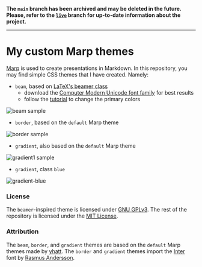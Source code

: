 **The `main` branch has been archived and may be deleted in the future. Please, refer to the [`live`](https://github.com/rnd195/my-marp-themes/tree/live) branch for up-to-date information about the project.**

---

# My custom Marp themes

[Marp](https://marp.app/) is used to create presentations in Markdown. In this repository, you may find simple CSS themes that I have created. Namely:

- `beam`, based on [LaTeX's beamer class](https://github.com/josephwright/beamer)
  - download the [Computer Modern Unicode font family](https://ctan.org/pkg/cm-unicode?lang=en) for best results
  - follow the [tutorial](how-to/beam_custom.md) to change the primary colors

![beam sample](./samples/beam.png)

- `border`, based on the `default` Marp theme

![border sample](./samples/border.png)


- `gradient`, also based on the `default` Marp theme

![gradient1 sample](./samples/gradient.png)

- `gradient`, class `blue`

![gradient-blue](samples/gradient-blue.png)




### License

The `beamer`-inspired theme is licensed under [GNU GPLv3](https://github.com/rnd195/my-marp-themes/blob/main/LICENSE_beamer). The rest of the repository is licensed under the [MIT License](https://github.com/rnd195/my-marp-themes/blob/main/LICENSE).



### Attribution

The `beam`, `border`, and `gradient` themes are based on the `default` Marp themes made by [yhatt](https://github.com/marp-team/marp-core/tree/main/themes). The `border` and `gradient` themes import the [Inter](https://fonts.google.com/specimen/Inter) font by [Rasmus Andersson](https://rsms.me/).

